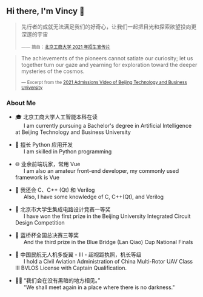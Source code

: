 ## Hi there, I'm Vincy 👋

> 先行者的成就无法满足我们的好奇心，让我们一起把目光和探索欲望投向更深邃的宇宙
>
> <sup>—— 摘自：[北京工商大学 2021 年招生宣传片](https://www.bilibili.com/video/BV1io4y1y7DG/)</sup>

> The achievements of the pioneers cannot satiate our curiosity; let us together turn our gaze and yearning for exploration toward the deeper mysteries of the cosmos.
>
> <sup>— Excerpt from the [2021 Admissions Video of Beijing Technology and Business University](https://www.bilibili.com/video/BV1io4y1y7DG/)</sup>

### About Me

-   🎓 北京工商大学人工智能本科在读  
    &emsp;&nbsp; I am currently pursuing a Bachelor's degree in Artificial Intelligence at Beijing Technology and Business University

-   💬 擅长 Python 应用开发  
    &emsp;&nbsp; I am skilled in Python programming

-   🌐 业余前端玩家，常用 Vue  
    &emsp;&nbsp; I am also an amateur front-end developer, my commonly used framework is Vue

-   🌱 我还会 C、C++ (Qt) 和 Verilog  
    &emsp;&nbsp; Also, I have some knowledge of C, C++(Qt), and Verilog

-   🥇 北京市大学生集成电路设计竞赛一等奖  
    &emsp;&nbsp; I have won the first prize in the Beijing University Integrated Circuit Design Competition

-   🥉 蓝桥杯全国总决赛三等奖  
    &emsp;&nbsp; And the third prize in the Blue Bridge (Lan Qiao) Cup National Finals

-   🚁 中国民航无人机多旋翼 - III - 超视距执照，机长等级  
    &emsp;&nbsp; I hold a Civil Aviation Administration of China Multi-Rotor UAV Class III BVLOS License with Captain Qualification.

-   🏳️‍⚧️ “我们会在没有黑暗的地方相见。”  
    &emsp;&nbsp; "We shall meet again in a place where there is no darkness."
